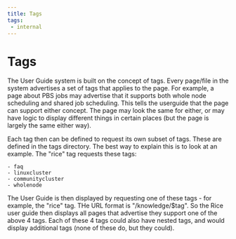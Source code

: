 ```yaml
---
title: Tags
tags:
 - internal
---
```


# Tags

The User Guide system is built on the concept of tags. Every page/file in the system advertises a set of tags that applies to the page. For example, a page about PBS jobs may advertise that it supports both whole node scheduling and shared job scheduling. This tells the userguide that the page can support either concept. The page may look the same for either, or may have logic to display different things in certain places (but the page is largely the same either way).

Each tag then can be defined to request its own subset of tags. These are defined in the tags directory. The best way to explain this is to look at an example. The "rice" tag requests these tags:

    - faq
    - linuxcluster
    - communitycluster
    - wholenode
    
The User Guide is then displayed by requesting one of these tags - for example, the "rice" tag. THe URL format is "/knowledge/$tag". So the Rice user guide then displays all pages that advertise they support one of the above 4 tags. Each of these 4 tags could also have nested tags, and would display additional tags (none of these do, but they could).
